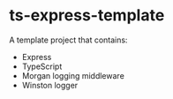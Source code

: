 # ts-express-template

A template project that contains:

- Express
- TypeScript
- Morgan logging middleware
- Winston logger
